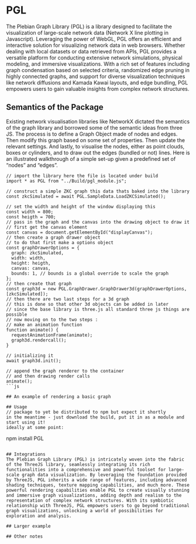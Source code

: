 # PGL
The Plebian Graph Library (PGL) is a library designed to facilitate the visualization of large-scale network data (Network X line plotting in Javascript). Leveraging the power of WebGL, PGL offers an efficient and interactive solution for visualizing network data in web browsers. Whether dealing with local datasets or data retrieved from APIs, PGL provides a versatile platform for conducting extensive network simulations, physical modeling, and immersive visualizations. With a rich set of features including graph condensation based on selected criteria, randomized edge pruning in highly connected graphs, and support for diverse visualization techniques like network diffusions and Kamada Kawai layouts, and edge bundling, PGL empowers users to gain valuable insights from complex network structures.

## Semantics of the Package 
Existing network visualisation libraries like NetworkX dictated the semantics of the graph library and borrowed some of the semantic ideas from three JS. The process is to define a Graph Object made of nodes and edges. Then modify this graph based on some set of properties. Then update the relevant settings. And lastly, to visualise the nodes, either as point clouds, boxes or cylinders, and to draw out the edges (bundled or not) lines.
Here is an illustrated walkthrough of a simple set-up given a predefined set of “nodes” and “edges”.
```
// import the library here the file is located under build
import * as PGL from "../Build/pgl_module.js";

// construct a simple ZKC graph this data thats baked into the library
const zkcSimulated = await PGL.SampleData.LoadZKCSimulated();

// set the width and height of the window displaying this
const width = 800;
const heigth = 700;
// pass in the graph and the canvas into the drawing object to draw it
// first get the canvas element
const canvas = document.getElementById("displayCanvas");
// then create a graph drawer object
// to do that first make a options object
const graphDrawerOptions = {
  graph: zkcSimulated,
  width: width,
  height: heigth,
  canvas: canvas,
  bounds: 1, // bounds is a global override to scale the graph
};
// then create that graph
const graph3d = new PGL.GraphDrawer.GraphDrawer3d(graphDrawerOptions, [zkcSimulated]);
// then there are two last steps for a 3d graph
// this is done so that other 3d objects can be added in later
// since the base library is three.js all standard three js things are possible
// now moving on to the two steps :
// make an animation function
function animate() {
  requestAnimationFrame(animate);
  graph3d.rendercall();
}

// initializing it
await graph3d.init();

// append the graph renderer to the container
// and then drawing render calls
animate();
```js

## An example of rendering a basic graph

## Usage
// package to yet be distributed to npm but expect it shortly
in the meantime - just download the build, put it in as a module and start using it! 
ideally at some point:
```
npm install PGL
```

## Integrations
The Plebian Graph Library (PGL) is intricately woven into the fabric of the ThreeJS library, seamlessly integrating its rich functionalities into a comprehensive and powerful toolset for large-scale graph data visualization. By leveraging the foundation provided by ThreeJS, PGL inherits a wide range of features, including advanced shading techniques, texture mapping capabilities, and much more. These powerful rendering capabilities enable PGL to create visually stunning and immersive graph visualizations, adding depth and realism to the representation of complex network structures. With its symbiotic relationship with ThreeJS, PGL empowers users to go beyond traditional graph visualizations, unlocking a world of possibilities for exploration and analysis.

## Larger example 

## Other notes

